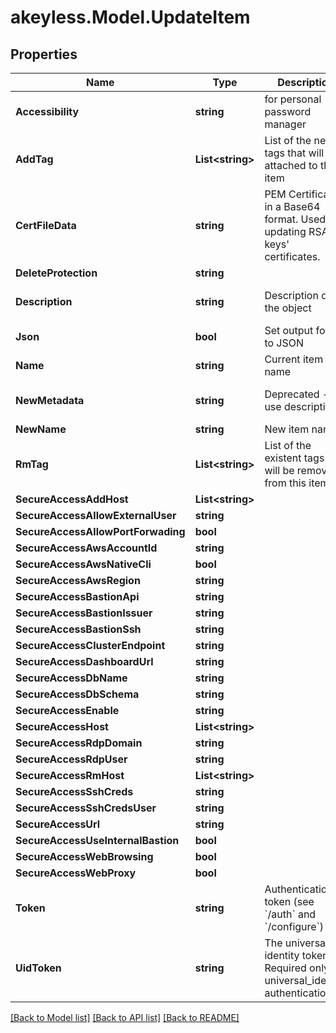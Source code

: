 # akeyless.Model.UpdateItem

## Properties

Name | Type | Description | Notes
------------ | ------------- | ------------- | -------------
**Accessibility** | **string** | for personal password manager | [optional] [default to "regular"]
**AddTag** | **List&lt;string&gt;** | List of the new tags that will be attached to this item | [optional] 
**CertFileData** | **string** | PEM Certificate in a Base64 format. Used for updating RSA keys&#39; certificates. | [optional] 
**DeleteProtection** | **string** |  | [optional] 
**Description** | **string** | Description of the object | [optional] [default to "default_metadata"]
**Json** | **bool** | Set output format to JSON | [optional] 
**Name** | **string** | Current item name | 
**NewMetadata** | **string** | Deprecated - use description | [optional] [default to "default_metadata"]
**NewName** | **string** | New item name | [optional] 
**RmTag** | **List&lt;string&gt;** | List of the existent tags that will be removed from this item | [optional] 
**SecureAccessAddHost** | **List&lt;string&gt;** |  | [optional] 
**SecureAccessAllowExternalUser** | **string** |  | [optional] 
**SecureAccessAllowPortForwading** | **bool** |  | [optional] 
**SecureAccessAwsAccountId** | **string** |  | [optional] 
**SecureAccessAwsNativeCli** | **bool** |  | [optional] 
**SecureAccessAwsRegion** | **string** |  | [optional] 
**SecureAccessBastionApi** | **string** |  | [optional] 
**SecureAccessBastionIssuer** | **string** |  | [optional] 
**SecureAccessBastionSsh** | **string** |  | [optional] 
**SecureAccessClusterEndpoint** | **string** |  | [optional] 
**SecureAccessDashboardUrl** | **string** |  | [optional] 
**SecureAccessDbName** | **string** |  | [optional] 
**SecureAccessDbSchema** | **string** |  | [optional] 
**SecureAccessEnable** | **string** |  | [optional] 
**SecureAccessHost** | **List&lt;string&gt;** |  | [optional] 
**SecureAccessRdpDomain** | **string** |  | [optional] 
**SecureAccessRdpUser** | **string** |  | [optional] 
**SecureAccessRmHost** | **List&lt;string&gt;** |  | [optional] 
**SecureAccessSshCreds** | **string** |  | [optional] 
**SecureAccessSshCredsUser** | **string** |  | [optional] 
**SecureAccessUrl** | **string** |  | [optional] 
**SecureAccessUseInternalBastion** | **bool** |  | [optional] 
**SecureAccessWebBrowsing** | **bool** |  | [optional] 
**SecureAccessWebProxy** | **bool** |  | [optional] 
**Token** | **string** | Authentication token (see &#x60;/auth&#x60; and &#x60;/configure&#x60;) | [optional] 
**UidToken** | **string** | The universal identity token, Required only for universal_identity authentication | [optional] 

[[Back to Model list]](../README.md#documentation-for-models) [[Back to API list]](../README.md#documentation-for-api-endpoints) [[Back to README]](../README.md)

